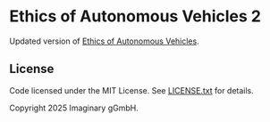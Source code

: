 # Ethics of Autonomous Vehicles 2

Updated version of [Ethics of Autonomous Vehicles](https://github.com/IMAGINARY/ethics-vehicles).

## License

Code licensed under the MIT License. See [LICENSE.txt](/LICENSE.txt) for details.

Copyright 2025 Imaginary gGmbH.

